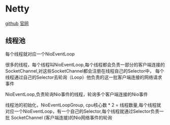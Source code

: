 # Netty

[github](https://github.com/netty/netty )
[官网](https://netty.io/ )


## 线程池

每个线程就对应一个NioEventLoop

很多的线程，每个线程叫NioEventLoop,每个线程都会负责一部分的客户端连接的SocketChannel,对这些SocketChannel都会注册在线程自己的Selector中，
每个线程通过自己的Selector去轮询（Loop）他负责的这一批客户端连接的网络请求事件

NioEventLoop,负责轮询Nio事件的线程，轮询多个客户端连接的Nio事件

线程池的初始化，NioEventLoopGroup, cpu核心数 * 2 = 线程数量,每个线程就对应一个NioEventLoop，有一个自己的Selector,每个线程就通过Selector负责一批
SocketChannel (客户端连接)的Nio网络事件的轮询

## 
